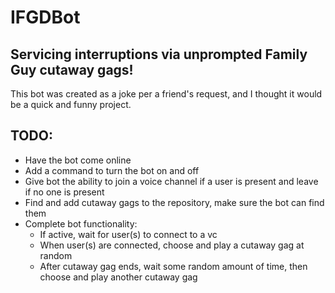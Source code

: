 # IFGDBot
## Servicing interruptions via unprompted Family Guy cutaway gags!
This bot was created as a joke per a friend's request, and I thought it would be a quick and funny project.

## TODO:
- Have the bot come online
- Add a command to turn the bot on and off
- Give bot the ability to join a voice channel if a user is present and leave if no one is present
- Find and add cutaway gags to the repository, make sure the bot can find them
- Complete bot functionality:
  - If active, wait for user(s) to connect to a vc
  - When user(s) are connected, choose and play a cutaway gag at random
  - After cutaway gag ends, wait some random amount of time, then choose and play another cutaway gag
